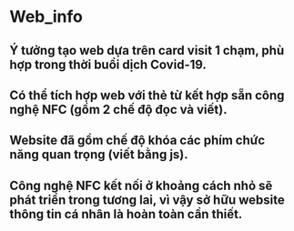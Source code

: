 # Web_info
## Ý tưởng tạo web dựa trên card visit 1 chạm, phù hợp trong thời buổi dịch Covid-19.
## Có thể tích hợp web với thẻ từ kết hợp sẵn công nghệ NFC (gồm 2 chế độ đọc và viết).
## Website đã gồm chế độ khóa các phím chức năng quan trọng (viết bằng js).
## Công nghệ NFC kết nối ở khoảng cách nhỏ sẽ phát triển trong tương lai, vì vậy sở hữu website thông tin cá nhân là hoàn toàn cần thiết.
